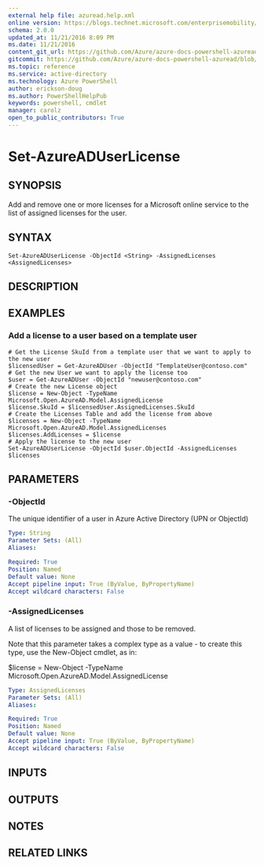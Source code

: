 ```yaml
---
external help file: azuread.help.xml
online version: https://blogs.technet.microsoft.com/enterprisemobility/2016/07/18/azuread-certificate-based-authentication-for-ios-and-android-now-in-preview/
schema: 2.0.0
updated_at: 11/21/2016 8:09 PM
ms.date: 11/21/2016
content_git_url: https://github.com/Azure/azure-docs-powershell-azuread/blob/master/Azure%20AD%20Cmdlets/AzureAD/v2/Set-AzureADUserLicense.md
gitcommit: https://github.com/Azure/azure-docs-powershell-azuread/blob/e79870303c4a5b18f88c61a5fe206bd45af8c480/Azure%20AD%20Cmdlets/AzureAD/v2/Set-AzureADUserLicense.md
ms.topic: reference
ms.service: active-directory
ms.technology: Azure PowerShell
author: erickson-doug
ms.author: PowerShellHelpPub
keywords: powershell, cmdlet
manager: carolz
open_to_public_contributors: True
---
```


# Set-AzureADUserLicense

## SYNOPSIS
Add and remove one or more licenses for a Microsoft online service to the list of assigned licenses for the user.

## SYNTAX

```
Set-AzureADUserLicense -ObjectId <String> -AssignedLicenses <AssignedLicenses>
```

## DESCRIPTION

## EXAMPLES

### Add a license to a user based on a template user
```
# Get the License SkuId from a template user that we want to apply to the new user 
$licensedUser = Get-AzureADUser -ObjectId "TemplateUser@contoso.com"  
# Get the new User we want to apply the license too 
$user = Get-AzureADUser -ObjectId "newuser@contoso.com"  
# Create the new License object 
$license = New-Object -TypeName Microsoft.Open.AzureAD.Model.AssignedLicense 
$license.SkuId = $licensedUser.AssignedLicenses.SkuId 
# Create the Licenses Table and add the license from above 
$licenses = New-Object -TypeName Microsoft.Open.AzureAD.Model.AssignedLicenses 
$licenses.AddLicenses = $license 
# Apply the license to the new user 
Set-AzureADUserLicense -ObjectId $user.ObjectId -AssignedLicenses $licenses
```

## PARAMETERS

### -ObjectId
The unique identifier of a user in Azure Active Directory (UPN or ObjectId)

```yaml
Type: String
Parameter Sets: (All)
Aliases: 

Required: True
Position: Named
Default value: None
Accept pipeline input: True (ByValue, ByPropertyName)
Accept wildcard characters: False
```

### -AssignedLicenses
A list of licenses to be assigned and those to be removed.

Note that this parameter takes a complex type as a value - to create this type, use the New-Object cmdlet, as in:

$license = New-Object -TypeName Microsoft.Open.AzureAD.Model.AssignedLicense

```yaml
Type: AssignedLicenses
Parameter Sets: (All)
Aliases: 

Required: True
Position: Named
Default value: None
Accept pipeline input: True (ByValue, ByPropertyName)
Accept wildcard characters: False
```

## INPUTS

## OUTPUTS

## NOTES

## RELATED LINKS

